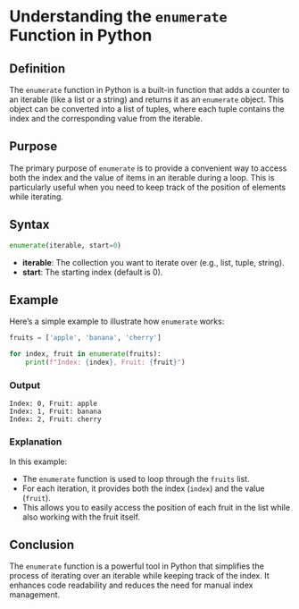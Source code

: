 # Understanding the `enumerate` Function in Python

## Definition
The `enumerate` function in Python is a built-in function that adds a counter to an iterable (like a list or a string) and returns it as an `enumerate` object. This object can be converted into a list of tuples, where each tuple contains the index and the corresponding value from the iterable.

## Purpose
The primary purpose of `enumerate` is to provide a convenient way to access both the index and the value of items in an iterable during a loop. This is particularly useful when you need to keep track of the position of elements while iterating.

## Syntax
```python
enumerate(iterable, start=0)
```
- **iterable**: The collection you want to iterate over (e.g., list, tuple, string).
- **start**: The starting index (default is 0).

## Example
Here’s a simple example to illustrate how `enumerate` works:

```python
fruits = ['apple', 'banana', 'cherry']

for index, fruit in enumerate(fruits):
    print(f"Index: {index}, Fruit: {fruit}")
```

### Output
```
Index: 0, Fruit: apple
Index: 1, Fruit: banana
Index: 2, Fruit: cherry
```

### Explanation
In this example:
- The `enumerate` function is used to loop through the `fruits` list.
- For each iteration, it provides both the index (`index`) and the value (`fruit`).
- This allows you to easily access the position of each fruit in the list while also working with the fruit itself.

## Conclusion
The `enumerate` function is a powerful tool in Python that simplifies the process of iterating over an iterable while keeping track of the index. It enhances code readability and reduces the need for manual index management.
